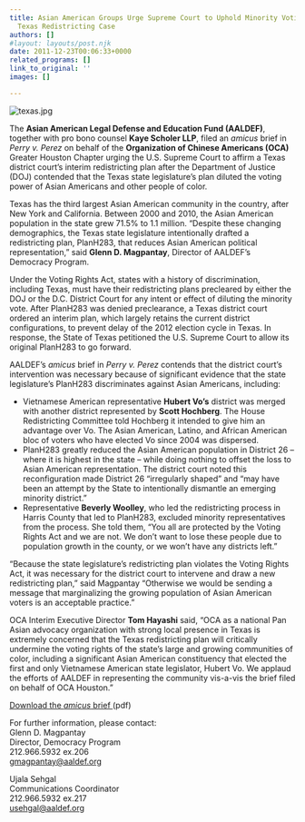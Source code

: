 ```yaml
---
title: Asian American Groups Urge Supreme Court to Uphold Minority Voting Rights in
  Texas Redistricting Case
authors: []
#layout: layouts/post.njk
date: 2011-12-23T00:06:33+0000
related_programs: []
link_to_original: ''
images: []

---
```

![texas.jpg](/uploads/texas.jpg)

The **Asian American Legal Defense and Education Fund (AALDEF)**, together with pro bono counsel **Kaye Scholer LLP**, filed an _amicus_ brief in _Perry v. Perez_ on behalf of the **Organization of Chinese Americans (OCA)** Greater Houston Chapter urging the U.S. Supreme Court to affirm a Texas district court’s interim redistricting plan after the Department of Justice (DOJ) contended that the Texas state legislature’s plan diluted the voting power of Asian Americans and other people of color.

Texas has the third largest Asian American community in the country, after New York and California. Between 2000 and 2010, the Asian American population in the state grew 71.5% to 1.1 million. “Despite these changing demographics, the Texas state legislature intentionally drafted a redistricting plan, PlanH283, that reduces Asian American political representation,” said **Glenn D. Magpantay**, Director of AALDEF’s Democracy Program.

Under the Voting Rights Act, states with a history of discrimination, including Texas, must have their redistricting plans precleared by either the DOJ or the D.C. District Court for any intent or effect of diluting the minority vote. After PlanH283 was denied preclearance, a Texas district court ordered an interim plan, which largely retains the current district configurations, to prevent delay of the 2012 election cycle in Texas. In response, the State of Texas petitioned the U.S. Supreme Court to allow its original PlanH283 to go forward.

AALDEF’s _amicus_ brief in _Perry v. Perez_ contends that the district court’s intervention was necessary because of significant evidence that the state legislature’s PlanH283 discriminates against Asian Americans, including:

* Vietnamese American representative **Hubert Vo’s** district was merged with another district represented by **Scott Hochberg**. The House Redistricting Committee told Hochberg it intended to give him an advantage over Vo. The Asian American, Latino, and African American bloc of voters who have elected Vo since 2004 was dispersed.
* PlanH283 greatly reduced the Asian American population in District 26 – where it is highest in the state – while doing nothing to offset the loss to Asian American representation. The district court noted this reconfiguration made District 26 “irregularly shaped” and “may have been an attempt by the State to intentionally dismantle an emerging minority district.”
* Representative **Beverly Woolley**, who led the redistricting process in Harris County that led to PlanH283, excluded minority representatives from the process. She told them, “You all are protected by the Voting Rights Act and we are not. We don’t want to lose these people due to population growth in the county, or we won’t have any districts left.”

“Because the state legislature’s redistricting plan violates the Voting Rights Act, it was necessary for the district court to intervene and draw a new redistricting plan,” said Magpantay “Otherwise we would be sending a message that marginalizing the growing population of Asian American voters is an acceptable practice.”

OCA Interim Executive Director **Tom Hayashi** said, “OCA as a national Pan Asian advocacy organization with strong local presence in Texas is extremely concerned that the Texas redistricting plan will critically undermine the voting rights of the state’s large and growing communities of color, including a significant Asian American constituency that elected the first and only Vietnamese American state legislator, Hubert Vo. We applaud the efforts of AALDEF in representing the community vis-a-vis the brief filed on behalf of OCA Houston.”

[Download the _amicus_ brief ](/uploads/pdf/Texas%20Redistricting%20Amicus%20Brief_Final.pdf) (pdf)

For further information, please contact:  
Glenn D. Magpantay  
Director, Democracy Program  
212\.966.5932 ex.206  
[gmagpantay@aaldef.org](mailto:gmagpantay@aaldef.org)

Ujala Sehgal  
Communications Coordinator  
212\.966.5932 ex.217  
[usehgal@aaldef.org](mailto:usehgal@aaldef.org)